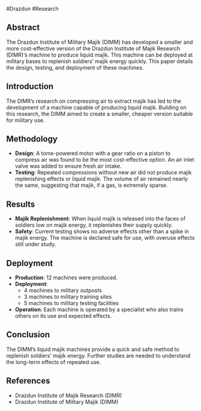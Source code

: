 #Drazdun #Research 
## Abstract
The Drazdun Institute of Military Majik (DIMM) has developed a smaller and more cost-effective version of the Drazdun Institute of Majik Research (DIMR)‘s machine to produce liquid majik. This machine can be deployed at military bases to replenish soldiers’ majik energy quickly. This paper details the design, testing, and deployment of these machines.
## Introduction
The DIMR’s research on compressing air to extract majik has led to the development of a machine capable of producing liquid majik. Building on this research, the DIMM aimed to create a smaller, cheaper version suitable for military use.
## Methodology
- **Design**: A tome-powered motor with a gear ratio on a piston to compress air was found to be the most cost-effective option. An air inlet valve was added to ensure fresh air intake.
- **Testing**: Repeated compressions without new air did not produce majik replenishing effects or liquid majik. The volume of air remained nearly the same, suggesting that majik, if a gas, is extremely sparse.
## Results
- **Majik Replenishment**: When liquid majik is released into the faces of soldiers low on majik energy, it replenishes their supply quickly.
- **Safety**: Current testing shows no adverse effects other than a spike in majik energy. The machine is declared safe for use, with overuse effects still under study.
## Deployment
- **Production**: 12 machines were produced.
- **Deployment**:
    - 4 machines to military outposts
    - 3 machines to military training sites
    - 5 machines to military testing facilities
- **Operation**: Each machine is operated by a specialist who also trains others on its use and expected effects.
## Conclusion
The DIMM’s liquid majik machines provide a quick and safe method to replenish soldiers’ majik energy. Further studies are needed to understand the long-term effects of repeated use.
## References
- Drazdun Institute of Majik Research (DIMR)
- Drazdun Institute of Military Majik (DIMM)
